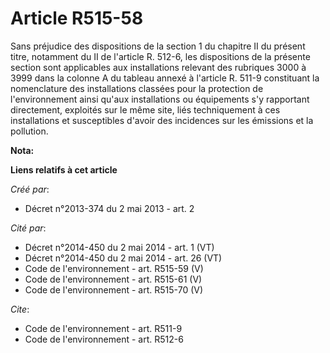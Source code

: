 # Article R515-58

Sans préjudice des dispositions de la section 1 du chapitre II du présent titre, notamment du II de l'article R. 512-6, les
dispositions de la présente section sont applicables aux installations relevant des rubriques 3000 à 3999 dans la colonne A
du tableau annexé à l'article R. 511-9 constituant la nomenclature des installations classées pour la protection de
l'environnement ainsi qu'aux installations ou équipements s'y rapportant directement, exploités sur le même site, liés
techniquement à ces installations et susceptibles d'avoir des incidences sur les émissions et la pollution.

**Nota:**



**Liens relatifs à cet article**

_Créé par_:

  - Décret n°2013-374 du 2 mai 2013 - art. 2

_Cité par_:

  - Décret n°2014-450 du 2 mai 2014 - art. 1 (VT)
  - Décret n°2014-450 du 2 mai 2014 - art. 26 (VT)
  - Code de l'environnement - art. R515-59 (V)
  - Code de l'environnement - art. R515-61 (V)
  - Code de l'environnement - art. R515-70 (V)

_Cite_:

  - Code de l'environnement - art. R511-9
  - Code de l'environnement - art. R512-6
